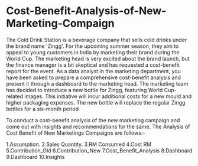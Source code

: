 # Cost-Benefit-Analysis-of-New-Marketing-Compaign
The Cold Drink Station is a beverage company that sells cold drinks under the brand name 'Zingg'. For the upcoming summer season, they aim to appeal to young customers in India by marketing their brand during the World Cup. The marketing head is very excited about the brand launch, but the finance manager is a bit skeptical and has requested a cost-benefit report for the event. As a data analyst in the marketing department, you have been asked to prepare a comprehensive cost-benefit analysis and present it through a dashboard to the marketing head.
The marketing team has decided to introduce a new bottle for Zingg, featuring World Cup-related images. This initiative will incur additional costs for a new mould and higher packaging expenses. The new bottle will replace the regular Zingg bottles for a six-month period

To conduct a cost-benefit analysis of the new marketing campaign and come out with insights and recommendations for the same.
The Analysis of Cost Benefit of New Marketings Compaigns are follows:-

1.Assumption.
2.Sales Quantity.
3.RM Consumed
4.Cost RM
5.Contribution_Old
6.Contribution_New
7.Cost_Benefit_Analysis
8.Dashboard
9.Dashboard
10.Insights
